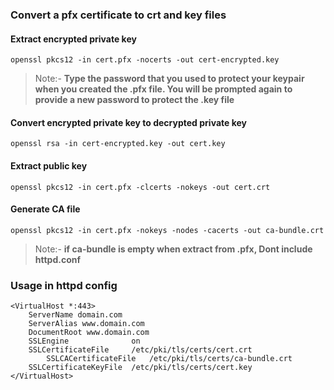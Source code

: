 ### Convert a pfx certificate to crt and key files

#### Extract encrypted private key
`openssl pkcs12 -in cert.pfx -nocerts -out cert-encrypted.key`

> Note:- **Type the password that you used to protect your keypair when you created the .pfx file. You will be prompted again to provide a new password to protect the .key file**

#### Convert encrypted private key to decrypted private key
`openssl rsa -in cert-encrypted.key -out cert.key`

#### Extract public key
` openssl pkcs12 -in cert.pfx -clcerts -nokeys -out cert.crt `

#### Generate CA file
` openssl pkcs12 -in cert.pfx -nokeys -nodes -cacerts -out ca-bundle.crt `

> Note:- **if ca-bundle is empty when extract from .pfx, Dont include httpd.conf**

### Usage in httpd config
```
<VirtualHost *:443>
	ServerName domain.com
	ServerAlias www.domain.com
	DocumentRoot www.domain.com
	SSLEngine              on
	SSLCertificateFile     /etc/pki/tls/certs/cert.crt
        SSLCACertificateFile   /etc/pki/tls/certs/ca-bundle.crt
	SSLCertificateKeyFile  /etc/pki/tls/certs/cert.key
</VirtualHost>
```
